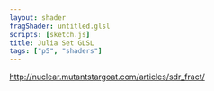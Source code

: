 ```yaml
---
layout: shader
fragShader: untitled.glsl
scripts: [sketch.js]
title: Julia Set GLSL
tags: ["p5", "shaders"]    
---
```


<http://nuclear.mutantstargoat.com/articles/sdr_fract/>

